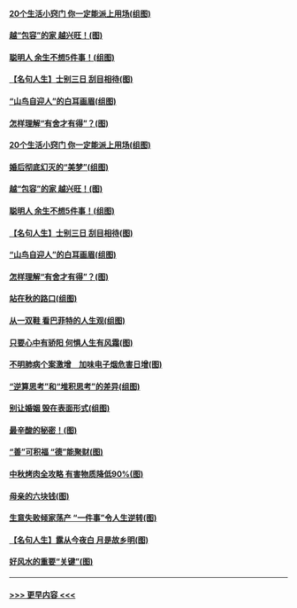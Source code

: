 #### [20个生活小窍门 你一定能派上用场(组图)](../pages/p8/907510.md?t=09161201) 
#### [越“包容”的家 越兴旺！(图)](../pages/p8/907328.md?t=09161201) 
#### [聪明人 余生不想5件事！(组图)](../pages/p8/907364.md?t=09161201) 
#### [【名句人生】士别三日 刮目相待(图)](../pages/p8/906988.md?t=09161201) 
#### [“山鸟自迎人”的白耳画眉(组图)](../pages/p8/907332.md?t=09161201) 
#### [怎样理解“有舍才有得”？(图)](../pages/p8/906872.md?t=09161201) 
#### [20个生活小窍门 你一定能派上用场(组图)](../pages/p8/907510.md?t=09161201) 
#### [婚后彻底幻灭的“美梦”(组图)](../pages/p8/907500.md?t=09161201) 
#### [越“包容”的家 越兴旺！(图)](../pages/p8/907328.md?t=09161201) 
#### [聪明人 余生不想5件事！(组图)](../pages/p8/907364.md?t=09161201) 
#### [【名句人生】士别三日 刮目相待(图)](../pages/p8/906988.md?t=09161201) 
#### [“山鸟自迎人”的白耳画眉(组图)](../pages/p8/907332.md?t=09161201) 
#### [怎样理解“有舍才有得”？(图)](../pages/p8/906872.md?t=09161201) 
#### [站在秋的路口(组图)](../pages/p8/906914.md?t=09161201) 
#### [从一双鞋 看巴菲特的人生观(组图)](../pages/p8/907311.md?t=09161201) 
#### [只要心中有骄阳 何惧人生有风霜(图)](../pages/p8/907320.md?t=09161201) 
#### [不明肺病个案激增　加味电子烟危害日增(图)](../pages/p8/907307.md?t=09161201) 
#### [“逆算思考”和“堆积思考”的差异(组图)](../pages/p8/907229.md?t=09161201) 
#### [别让婚姻 毁在表面形式(组图)](../pages/p8/907118.md?t=09161201) 
#### [最辛酸的秘密！(图)](../pages/p8/906327.md?t=09161201) 
#### [“善”可积福 “德”能聚财(图)](../pages/p8/906906.md?t=09161201) 
#### [中秋烤肉全攻略 有害物质降低90%(图)](../pages/p8/907227.md?t=09161201) 
#### [母亲的六块钱(图)](../pages/p8/907107.md?t=09161201) 
#### [生意失败倾家荡产 “一件事”令人生逆转(图)](../pages/p8/907101.md?t=09161201) 
#### [【名句人生】露从今夜白 月是故乡明(图)](../pages/p8/906558.md?t=09161201) 
#### [好风水的重要“关键”(图)](../pages/p8/907087.md?t=09161201) 

----
#### [ >>> 更早内容 <<< ](../indexes/p8-earlier.md)
